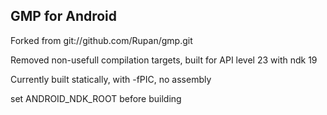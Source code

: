 GMP for Android
---------------
Forked from git://github.com/Rupan/gmp.git 

Removed non-usefull compilation targets, built for API level 23 with ndk 19

Currently built statically, with -fPIC, no assembly

set ANDROID_NDK_ROOT before building


